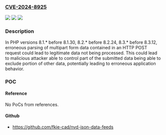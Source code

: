 ### [CVE-2024-8925](https://cve.mitre.org/cgi-bin/cvename.cgi?name=CVE-2024-8925)
![](https://img.shields.io/static/v1?label=Product&message=PHP&color=blue)
![](https://img.shields.io/static/v1?label=Version&message=n%2Fa&color=blue)
![](https://img.shields.io/static/v1?label=Vulnerability&message=n%2Fa&color=brighgreen)

### Description

In PHP versions 8.1.* before 8.1.30, 8.2.* before 8.2.24, 8.3.* before 8.3.12, erroneous parsing of multipart form data contained in an HTTP POST request could lead to legitimate data not being processed. This could lead to malicious attacker able to control part of the submitted data being able to exclude portion of other data, potentially leading to erroneous application behavior.

### POC

#### Reference
No PoCs from references.

#### Github
- https://github.com/fkie-cad/nvd-json-data-feeds

